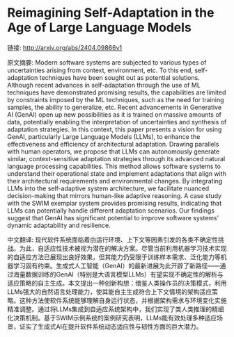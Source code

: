 # Reimagining Self-Adaptation in the Age of Large Language Models

链接: http://arxiv.org/abs/2404.09866v1

原文摘要:
Modern software systems are subjected to various types of uncertainties
arising from context, environment, etc. To this end, self-adaptation techniques
have been sought out as potential solutions. Although recent advances in
self-adaptation through the use of ML techniques have demonstrated promising
results, the capabilities are limited by constraints imposed by the ML
techniques, such as the need for training samples, the ability to generalize,
etc. Recent advancements in Generative AI (GenAI) open up new possibilities as
it is trained on massive amounts of data, potentially enabling the
interpretation of uncertainties and synthesis of adaptation strategies. In this
context, this paper presents a vision for using GenAI, particularly Large
Language Models (LLMs), to enhance the effectiveness and efficiency of
architectural adaptation. Drawing parallels with human operators, we propose
that LLMs can autonomously generate similar, context-sensitive adaptation
strategies through its advanced natural language processing capabilities. This
method allows software systems to understand their operational state and
implement adaptations that align with their architectural requirements and
environmental changes. By integrating LLMs into the self-adaptive system
architecture, we facilitate nuanced decision-making that mirrors human-like
adaptive reasoning. A case study with the SWIM exemplar system provides
promising results, indicating that LLMs can potentially handle different
adaptation scenarios. Our findings suggest that GenAI has significant potential
to improve software systems' dynamic adaptability and resilience.

中文翻译:
现代软件系统面临着由运行环境、上下文等因素引发的各类不确定性挑战。为此，自适应性技术被视为潜在的解决方案。尽管当前利用机器学习技术实现的自适应方法已展现出良好效果，但其能力仍受限于训练样本需求、泛化能力等机器学习固有约束。生成式人工智能（GenAI）的最新进展为此开辟了新路径——通过海量数据训练的GenAI（特别是大语言模型LLMs）有望实现不确定性的解析与适应策略的自主生成。本文提出一种创新构想：借鉴人类操作员的决策模式，利用LLMs强大的自然语言处理能力，使其能自主生成符合上下文情境的架构适应策略。这种方法使软件系统能够理解自身运行状态，并根据架构需求与环境变化实施精准调整。通过将LLMs集成到自适应系统架构中，我们实现了类人类推理的精细化决策机制。基于SWIM示例系统的案例研究表明，LLMs能有效处理多种适应场景，证实了生成式AI在提升软件系统动态适应性与韧性方面的巨大潜力。

